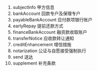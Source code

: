 1. subjectInfo 甲方信息
2. bankAccount 回款专户及保理专户
3. payableBankAccount 应付款项银行账户
4. earlyRepay 提前还款方式
5. financeBankAccount 融资款收取账户
6. transferNotice 应收款转让通知
7. creditEnhancement 增信措施
8. notarization 公证与自愿接受强制执行
9. send 送达
10. supplement 补充条款

